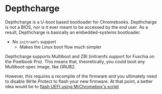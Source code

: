 # Depthcharge

Depthcharge is a U-boot based bootloader for Chromebooks. Depthcharge is not a BIOS, nor is it ever meant to be accessed by the end user. As a result, Depthcharge is basically an embedded-systems bootloader.

* No `initramfs` support
    * Makes the Linux boot flow much simpler

Depthcharge supports Multiboot and ZBI (initramfs support for Fuschia on the Pixelbook Pro). This means that, theoretically, you could boot any Multiboot-spec image, like GRUB2.

However, this requires a recompile of the firmware and you ultimately need to disable Write Protect to flash your new firmware. At that point, a better idea would be to [flash UEFI using MrChromebox's script](https://mrchromebox.tech/#fwscript)
